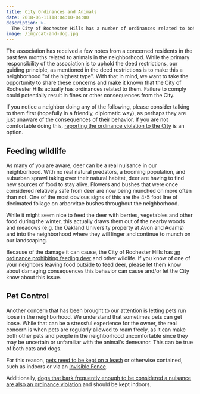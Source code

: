 ```yaml
---
title: City Ordinances and Animals
date: 2018-06-11T18:04:10-04:00
description: >-
  The City of Rochester Hills has a number of ordinances related to both pets and wild animals that are important to follow as considerate members of the community.
image: /img/cat-and-dog.jpg
---
```

The association has received a few notes from a concerned residents in the past few months related to animals in the neighborhood. While the primary responsibility of the association is to uphold the deed restrictions, our guiding principle, as mentioned in the deed restrictions is to make this a neighborhood "of the highest type". With that in mind, we want to take the opportunity to share these concerns and make it known that the City of Rochester Hills actually has ordinances related to them. Failure to comply could potentially result in fines or other consequences from the City.

If you notice a neighbor doing any of the following, please consider talking to them first (hopefully in a friendly, diplomatic way), as perhaps they are just unaware of the consequences of their behavior. If you are not comfortable doing this, [reporting the ordinance violation to the City](http://www.rochesterhills.org/index.aspx?NID=461) is an option.

## Feeding wildlife ##
As many of you are aware, deer can be a real nuisance in our neighborhood. With no real natural predators, a booming population, and suburban sprawl taking over their natural habitat, deer are having to find new sources of food to stay alive. Flowers and bushes that were once considered relatively safe from deer are now being munched on more often than not. One of the most obvious signs of this are the 4-5 foot line of decimated foliage on arborvitae bushes throughout the neighborhood.

While it might seem nice to feed the deer with berries, vegetables and other food during the winter, this actually draws them out of the nearby woods and meadows (e.g. the Oakland University property at Avon and Adams) and into the neighborhood where they will linger and continue to munch on our landscaping.

Because of the damage it can cause, the City of Rochester Hills has [an ordinance prohibiting feeding deer](https://library.municode.com/mi/rochester_hills/codes/code_of_ordinances?nodeId=SPAGEOR_CH14AN_ARTIIIDEMA_S14-91DEFEPR) and other wildlife. If you know of one of your neighbors leaving food outside to feed deer, please let them know about damaging consequences this behavior can cause and/or let the City know about this issue.

## Pet Control ##
Another concern that has been brought to our attention is letting pets run loose in the neighborhood. We understand that sometimes pets can get loose. While that can be a stressful experience for the owner, the real concern is when pets are regularly allowed to roam freely, as it can make both other pets and people in the neighborhood uncomfortable since they may be uncertain or unfamiliar with the animal's demeanor. This can be true of both cats and dogs.

For this reason, [pets need to be kept on a leash](https://library.municode.com/mi/rochester_hills/codes/code_of_ordinances?nodeId=SPAGEOR_CH74PARE_ARTIICIPA_DIV3PRREAC_S74-110AN) or otherwise contained, such as indoors or via an [Invisible Fence](https://www.invisiblefence.com).

Additionally, [dogs that bark frequently enough to be considered a nuisance are also an ordinance violation]( https://library.municode.com/mi/rochester_hills/codes/code_of_ordinances?nodeId=SPAGEOR_CH14AN_ARTIIDO_DIV1GE_S14-42DIPE) and should be kept indoors.
